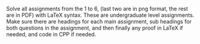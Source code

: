 Solve all assignments from the 1 to 6, (last two are in png format, the rest are in PDF) with LaTeX syntax. These are undergraduate level assignments. Make sure there are headings for each main assignment, sub headings for both questions in the assignment, and then finally any proof in LaTeX if needed, and code in CPP if needed.